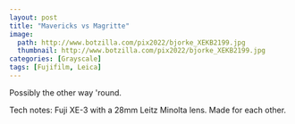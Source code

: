 ```yaml
---
layout: post
title: "Mavericks vs Magritte"
image:
  path: http://www.botzilla.com/pix2022/bjorke_XEKB2199.jpg
  thumbnail: http://www.botzilla.com/pix2022/bjorke_XEKB2199.jpg
categories: [Grayscale]
tags: [Fujifilm, Leica]
---
```


Possibly the other way 'round.

Tech notes: Fuji XE-3 with a 28mm Leitz Minolta lens. Made for each other.

